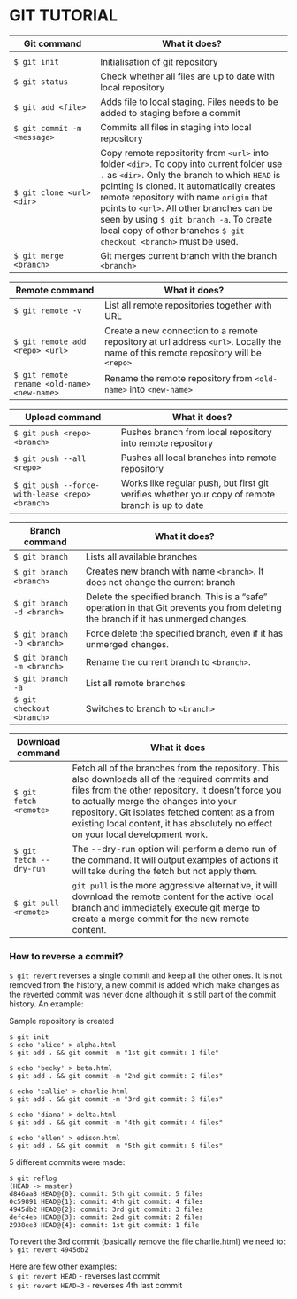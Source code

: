 # GIT TUTORIAL

Git command | What it does?
------------------- | -----------------------
<img width=800/>|<img width=200/>
`$ git init ` | Initialisation of git repository
`$ git status` | Check whether all files are up to date with local repository
`$ git add <file>` | Adds file to local staging. Files needs to be added to staging before a commit
`$ git commit -m <message>` | Commits all files in staging into local repository
`$ git clone <url> <dir>` | Copy remote repositority from `<url>` into folder `<dir>`. To copy into current folder use `.` as `<dir>`. Only the branch to which `HEAD` is pointing is cloned. It automatically creates remote repository with name `origin` that points to `<url>`. All other branches can be seen by using `$ git branch -a`. To create local copy of other branches `$ git checkout <branch>` must be used.
`$ git merge <branch>` | Git merges current branch with the branch `<branch>`


Remote command | What it does?
------------------ | ---------------------------
`$ git remote -v` | List all remote repositories together with URL
`$ git remote add <repo> <url>` | Create a new connection to a remote repository at url address `<url>`. Locally the name of this remote repository will be `<repo>`
`$ git remote rename <old-name> <new-name>` | Rename the remote repository from `<old-name>` into `<new-name>`

Upload command | What it does?
------------------ | ---------------------------
`$ git push <repo> <branch>` | Pushes branch <branch> from local repository into remote repository <repo>
`$ git push --all <repo>` | Pushes all local branches into remote repository <repo>
`$ git push --force-with-lease <repo> <branch>` | Works like regular push, but first git verifies whether your copy of remote branch is up to date


Branch command | What it does?
------------------- | -----------------------
`$ git branch ` | Lists all available branches
`$ git branch <branch>` | Creates new branch with name `<branch>`. It does not change the current branch
`$ git branch -d <branch>` | Delete the specified branch. This is a “safe” operation in that Git prevents you from deleting the branch if it has unmerged changes.
`$ git branch -D <branch>` | Force delete the specified branch, even if it has unmerged changes. 
`$ git branch -m <branch>` | Rename the current branch to `<branch>`.
`$ git branch -a` | List all remote branches
`$ git checkout <branch>` | Switches to branch to `<branch>`

Download command | What it does
---------------- | -----------------------------
`$ git fetch <remote>` | Fetch all of the branches from the repository. This also downloads all of the required commits and files from the other repository.  It doesn’t force you to actually merge the changes into your repository. Git isolates fetched content as a from existing local content, it has absolutely no effect on your local development work.
`$ git fetch --dry-run` | The --dry-run option will perform a demo run of the command. It will output examples of actions it will take during the fetch but not apply them.
`$ git pull <remote>` | `git pull` is the more aggressive alternative, it will download the remote content for the active local branch and immediately execute git merge to create a merge commit for the new remote content. 


### How to reverse a commit?
`$ git revert` reverses a single commit and keep all the other ones. It is not removed from the history, a new commit is added which make changes as the reverted commit was never done although it is still part of the commit history. An example:

Sample repository is created 
```
$ git init
$ echo 'alice' > alpha.html
$ git add . && git commit -m "1st git commit: 1 file"

$ echo 'becky' > beta.html
$ git add . && git commit -m "2nd git commit: 2 files"

$ echo 'callie' > charlie.html
$ git add . && git commit -m "3rd git commit: 3 files"

$ echo 'diana' > delta.html
$ git add . && git commit -m "4th git commit: 4 files"

$ echo 'ellen' > edison.html
$ git add . && git commit -m "5th git commit: 5 files"
```

5 different commits were made:
```
$ git reflog
(HEAD -> master)
d846aa8 HEAD@{0}: commit: 5th git commit: 5 files
0c59891 HEAD@{1}: commit: 4th git commit: 4 files
4945db2 HEAD@{2}: commit: 3rd git commit: 3 files
defc4eb HEAD@{3}: commit: 2nd git commit: 2 files
2938ee3 HEAD@{4}: commit: 1st git commit: 1 file
```

To revert the 3rd commit (basically remove the file charlie.html) we need to:  
`$ git revert 4945db2`

Here are few other examples:  
`$ git revert HEAD` - reverses last commit  
`$ git revert HEAD~3` - reverses 4th last commit  


